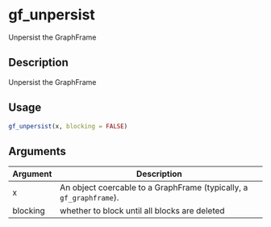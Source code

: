 # gf_unpersist


Unpersist the GraphFrame




## Description

Unpersist the GraphFrame





## Usage
```r
gf_unpersist(x, blocking = FALSE)
```




## Arguments


Argument      |Description
------------- |----------------
x | An object coercable to a GraphFrame (typically, a ``gf_graphframe``).
blocking | whether to block until all blocks are deleted






